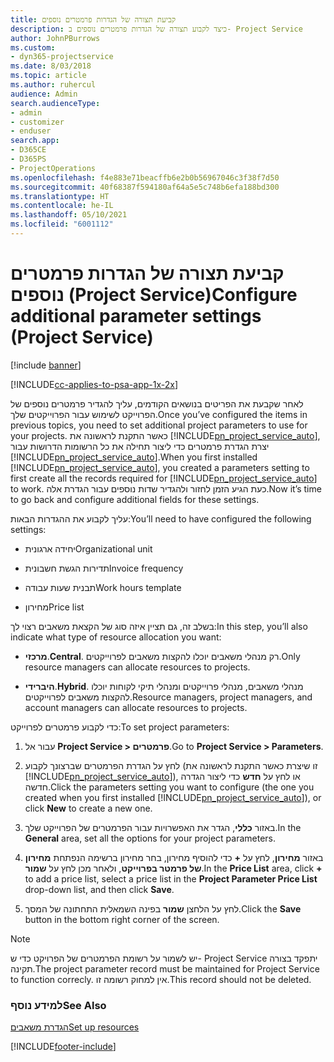 ```yaml
---
title: קביעת תצורה של הגדרות פרמטרים נוספים
description: כיצד לקבוע תצורה של הגדרות פרמטרים נוספים ב- Project Service
author: JohnPBurrows
ms.custom:
- dyn365-projectservice
ms.date: 8/03/2018
ms.topic: article
ms.author: ruhercul
audience: Admin
search.audienceType:
- admin
- customizer
- enduser
search.app:
- D365CE
- D365PS
- ProjectOperations
ms.openlocfilehash: f4e883e71beacffb6e2b0b56967046c3f38f7d50
ms.sourcegitcommit: 40f68387f594180af64a5e5c748b6efa188bd300
ms.translationtype: HT
ms.contentlocale: he-IL
ms.lasthandoff: 05/10/2021
ms.locfileid: "6001112"
---
```

# <a name="configure-additional-parameter-settings-project-service"></a><span data-ttu-id="38574-103">קביעת תצורה של הגדרות פרמטרים נוספים (Project Service)</span><span class="sxs-lookup"><span data-stu-id="38574-103">Configure additional parameter settings (Project Service)</span></span>

[!include [banner](../includes/psa-now-project-operations.md)]

[!INCLUDE[cc-applies-to-psa-app-1x-2x](../includes/cc-applies-to-psa-app-1x-2x.md)]

<span data-ttu-id="38574-104">לאחר שקבעת את הפריטים בנושאים הקודמים, עליך להגדיר פרמטרים נוספים של הפרוייקט לשימוש עבור הפרוייקטים שלך.</span><span class="sxs-lookup"><span data-stu-id="38574-104">Once you’ve configured the items in previous topics, you need to set additional project parameters to use for your projects.</span></span> <span data-ttu-id="38574-105">כאשר התקנת לראשונה את [!INCLUDE[pn_project_service_auto](../includes/pn-project-service-auto.md)], יצרת הגדרת פרמטרים כדי ליצור תחילה את כל הרשומות הדרושות עבור [!INCLUDE[pn_project_service_auto](../includes/pn-project-service-auto.md)].</span><span class="sxs-lookup"><span data-stu-id="38574-105">When you first installed [!INCLUDE[pn_project_service_auto](../includes/pn-project-service-auto.md)], you created a parameters setting to first create all the records required for [!INCLUDE[pn_project_service_auto](../includes/pn-project-service-auto.md)] to work.</span></span> <span data-ttu-id="38574-106">כעת הגיע הזמן לחזור ולהגדיר שדות נוספים עבור הגדרת אלה.</span><span class="sxs-lookup"><span data-stu-id="38574-106">Now it’s time to go back and configure additional fields for these settings.</span></span>  
  
 <span data-ttu-id="38574-107">עליך לקבוע את ההגדרות הבאות:</span><span class="sxs-lookup"><span data-stu-id="38574-107">You’ll need to have configured the following settings:</span></span>  
  
-   <span data-ttu-id="38574-108">יחידה ארגונית</span><span class="sxs-lookup"><span data-stu-id="38574-108">Organizational unit</span></span>  
  
-   <span data-ttu-id="38574-109">תדירות הגשת חשבונית</span><span class="sxs-lookup"><span data-stu-id="38574-109">Invoice frequency</span></span>  
  
-   <span data-ttu-id="38574-110">תבנית שעות עבודה</span><span class="sxs-lookup"><span data-stu-id="38574-110">Work hours template</span></span>  
  
-   <span data-ttu-id="38574-111">מחירון</span><span class="sxs-lookup"><span data-stu-id="38574-111">Price list</span></span>  
 
<span data-ttu-id="38574-112">בשלב זה, גם תציין איזה סוג של הקצאת משאבים רצוי לך:</span><span class="sxs-lookup"><span data-stu-id="38574-112">In this step, you’ll also indicate what type of resource allocation you want:</span></span>  
  
- <span data-ttu-id="38574-113">**מרכזי**.</span><span class="sxs-lookup"><span data-stu-id="38574-113">**Central**.</span></span> <span data-ttu-id="38574-114">רק מנהלי משאבים יוכלו להקצות משאבים לפרוייקטים.</span><span class="sxs-lookup"><span data-stu-id="38574-114">Only resource managers can allocate resources to projects.</span></span>  
  
- <span data-ttu-id="38574-115">**היברידי**.</span><span class="sxs-lookup"><span data-stu-id="38574-115">**Hybrid**.</span></span> <span data-ttu-id="38574-116">מנהלי משאבים, מנהלי פרוייקטים ומנהלי תיקי לקוחות יוכלו להקצות משאבים לפרוייקטים.</span><span class="sxs-lookup"><span data-stu-id="38574-116">Resource managers, project managers, and account managers can allocate resources to projects.</span></span>  
  
 
<span data-ttu-id="38574-117">כדי לקבוע פרמטרים לפרוייקט:</span><span class="sxs-lookup"><span data-stu-id="38574-117">To set project parameters:</span></span>  
  
1. <span data-ttu-id="38574-118">עבור אל **Project Service > פרמטרים**.</span><span class="sxs-lookup"><span data-stu-id="38574-118">Go to **Project Service > Parameters**.</span></span>  
  
2. <span data-ttu-id="38574-119">לחץ על הגדרת הפרמטרים שברצונך לקבוע (זו שיצרת כאשר התקנת לראשונה את [!INCLUDE[pn_project_service_auto](../includes/pn-project-service-auto.md)]), או לחץ על **חדש** כדי ליצור הגדרה חדשה.</span><span class="sxs-lookup"><span data-stu-id="38574-119">Click the parameters setting you want to configure (the one you created when you first installed [!INCLUDE[pn_project_service_auto](../includes/pn-project-service-auto.md)]), or click **New** to create a new one.</span></span>  
  
3. <span data-ttu-id="38574-120">באזור **כללי**, הגדר את האפשרויות עבור הפרמטרים של הפרוייקט שלך.</span><span class="sxs-lookup"><span data-stu-id="38574-120">In the **General** area, set all the options for your project parameters.</span></span>  
  
4. <span data-ttu-id="38574-121">באזור **מחירון**, לחץ על **+** כדי להוסיף מחירון, בחר מחירון ברשימה הנפתחת **מחירון של פרמטר בפרוייקט**, ולאחר מכן לחץ על **שמור**.</span><span class="sxs-lookup"><span data-stu-id="38574-121">In the **Price List** area, click **+** to add a price list, select a price list in the **Project Parameter Price List** drop-down list, and then click **Save**.</span></span>  
  
5. <span data-ttu-id="38574-122">לחץ על הלחצן **שמור** בפינה השמאלית התחתונה של המסך.</span><span class="sxs-lookup"><span data-stu-id="38574-122">Click the **Save** button in the bottom right corner of the screen.</span></span>  

> [!NOTE]
> <span data-ttu-id="38574-123">יש לשמור על רשומת הפרמטרים של הפרויקט כדי ש- Project Service יתפקד בצורה תקינה.</span><span class="sxs-lookup"><span data-stu-id="38574-123">The project parameter record must be maintained for Project Service to function correcly.</span></span> <span data-ttu-id="38574-124">אין למחוק רשומה זו.</span><span class="sxs-lookup"><span data-stu-id="38574-124">This record should not be deleted.</span></span>

### <a name="see-also"></a><span data-ttu-id="38574-125">למידע נוסף</span><span class="sxs-lookup"><span data-stu-id="38574-125">See Also</span></span>  
 [<span data-ttu-id="38574-126">הגדרת משאבים</span><span class="sxs-lookup"><span data-stu-id="38574-126">Set up resources</span></span>](../psa/set-up-resources.md)


[!INCLUDE[footer-include](../includes/footer-banner.md)]